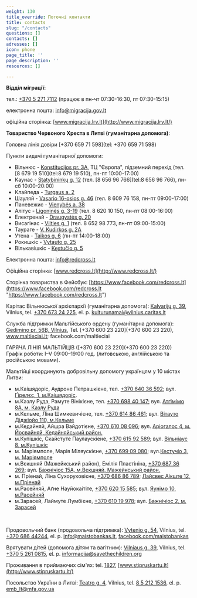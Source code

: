 ```yaml
---
weight: 130
title_override: Поточні контакти
title: contacts
slug: "/contacts"
questions: []
contacts: []
adresses: []
icon: phone
page_title: ''
page_description: ''
resources: []

---
```

**Відділ міграції:**

тел.: [+370 5 271 7112](tel:+37052717112) (працює в пн-чт 07:30-16:30, пт 07:30-15:15)

eлектронна пошта: [info@migracija.gov.lt](mailto:info@migracija.gov.lt)

офіційна сторінка: [www.migracija.lrv.lt](http://www.migracija.lrv.lt/)

**Товариство Червоного Хреста в Литві (гуманітарна допомога)**: 

Головна лінія довіри [+370 659 71 598](tel: +370 659 71 598)

Пункти видачі гуманітарної допомоги:

* Вільнюс - [Konstitucijos pr. 3A](https://www.google.com/maps/place/Konstitucijos+pr.+3A,+09307+Vilnius/@54.6953741,25.2746382,17z/data=!3m1!4b1!4m5!3m4!1s0x46dd9403f8a439f9:0xc450b70de9b3d02a!8m2!3d54.6953741!4d25.2768269), ТЦ "Європа", підземний перехід (тел. [8 679 19 510](tel:8 679 19 510), пн-пт 10:00-17:00)
* Каунас - [Statybininkų g. 12](https://www.google.com/maps/place/Lietuvos+Raudonojo+Kry%C5%BEiaus,+Kauno+Centras/@54.918769,23.9449233,17z/data=!3m1!4b1!4m5!3m4!1s0x46e7220ea88253eb:0x37fa2b8111ef5075!8m2!3d54.9187938!4d23.9470784) (тел. [8 656 96 766](tel:8 656 96 766), пн-сб 10:00-20:00)
* Клайпеда - [Turgaus a. 2](https://www.google.com/maps/place/Turgaus+a.+2,+91246+Klaip%C4%97da/@55.706805,21.135901,17z/data=!3m1!4b1!4m5!3m4!1s0x46e4dbf6cab0fdd5:0xd29116d2dae00cf9!8m2!3d55.706805!4d21.1380897)
* Шауляй - [Vasario 16-osios g. 46](https://www.google.com/maps/place/Lietuvos+raudonojo+kryziaus+draugija,+Siauliu+skyrius/@55.9307388,23.314769,17z/data=!4m13!1m7!3m6!1s0x46e5e31d80eb4f1f:0x1181e6bb4e4741f5!2sVasario+16-osios+g.+46,+76291+%C5%A0iauliai!3b1!8m2!3d55.9307388!4d23.3169577!3m4!1s0x46e5e2fcd08328e7:0x4cacc1f71e9abce3!8m2!3d55.9307635!4d23.3168296) (тел. 8 609 76 158, пн-пт 09:00-17:00)
* Паневежис - [Vienybės a. 38](https://www.google.com/maps/place/Vienyb%C4%97s+a.+38,+35128+Panev%C4%97%C5%BEys/@55.7431864,24.3612587,17z/data=!3m1!4b1!4m5!3m4!1s0x46e6320143ecb19b:0x446f84a6188edde7!8m2!3d55.7431834!4d24.3638336)
* Алітус - [Ligoninės g. 3-19](https://www.google.com/maps/place/Lietuvos+raudonojo+kryziaus+draugija,+Alytaus+skyrius/@54.397646,24.0417914,17z/data=!4m13!1m7!3m6!1s0x46e0b150100e0b73:0x7066b71d8d3fb72f!2sLigonin%C4%97s+g.+3,+62114+Alytus!3b1!8m2!3d54.397646!4d24.0439801!3m4!1s0x46e0b15011ec9cf9:0xe05ecf729f1b118d!8m2!3d54.3976909!4d24.0439876?hl=ru) (тел. 8 620 10 150, пн-пт 08:00-16:00)
* Електренай - [Draugystės g. 20](https://www.google.com/maps/place/Draugyst%C4%97s+g.+20,+26115+Elektr%C4%97nai/@54.7835635,24.6643394,17z/data=!3m1!4b1!4m5!3m4!1s0x46e7671ed75c4f4d:0x8e1497f1a75834a4!8m2!3d54.7835635!4d24.6665281)
* Висагінас - [Vilties g. 1](https://www.google.com/maps/place/Lietuvos+Raudonojo+Kry%C5%BEiaus+Draugija+Visagino+skyrius/@55.6009856,26.4225314,17z/data=!4m13!1m7!3m6!1s0x46c2c997dd734355:0xb69bd7846a8d4b2c!2sVilties+g.+1,+31118+Visaginas!3b1!8m2!3d55.6009856!4d26.4247201!3m4!1s0x46c2c94adf6deacd:0x18965c778dc8bba2!8m2!3d55.6006813!4d26.4247668) (тел. 8 652 98 773, пн-пт 09:00-15:00)
* Таураге - [V. Kudirkos g. 2A](https://www.google.com/maps/place/V.+Kudirkos+g.+2A,+72214+Taurag%C4%97/@55.2538599,22.2818593,17z/data=!3m1!4b1!4m5!3m4!1s0x46e43e6cf22cea79:0x921fbf5f68c791e7!8m2!3d55.2538599!4d22.284048) 
* Утена - [Taikos g. 6](https://www.google.com/maps/place/Lietuvos+raudonojo+kryziaus+draugija,+Utenos+skyrius/@55.5094942,25.5829636,17z/data=!4m13!1m7!3m6!1s0x46e7f872f8e775a9:0x47bdcc7e3bb7843d!2sTaikos+g.+6,+28159+Utena!3b1!8m2!3d55.5094942!4d25.5851523!3m4!1s0x46dd57c2dae79e19:0x5b4492f0c2af561a!8m2!3d55.5096263!4d25.585217) (пн-пт 14:00-18:00)
* Рокишкіс - [Vytauto g. 25](https://www.google.com/maps/place/Roki%C5%A1kio+Socialin%C4%97s+Paramos+Centras/@55.9681866,25.5829548,17z/data=!4m13!1m7!3m6!1s0x46e816af29c82b19:0x2f1138fc795a9054!2sVytauto+g.+25,+42113+Roki%C5%A1kis!3b1!8m2!3d55.9681866!4d25.5851435!3m4!1s0x46e816af290a2303:0x265472744e604eff!8m2!3d55.9683034!4d25.5852609) 
* Вількавішкіс - [Kęstučio g. 5](https://www.google.com/maps/place/K%C4%99stu%C4%8Dio+g.+5,+70190+Vilkavi%C5%A1kis/@54.6509477,23.0328424,17z/data=!3m1!4b1!4m5!3m4!1s0x46e1338fffe1473f:0x642e728105a5f4c5!8m2!3d54.6509477!4d23.0350311)

Електронна пошта: [info@redcross.lt](mailto:info@redcross.lt) 

Офіційна сторінка: [www.redcross.lt](http://www.redcross.lt/)

Сторінка товариства в Фейсбук: [https://www.facebook.com/redcross.lt](https://www.facebook.com/redcross.lt "https://www.facebook.com/redcross.lt")

Карітас Вільнюської архієпархії (гуманітарна допомога): [Kalvarijų g. 39](https://www.google.com/url?q=https://www.google.com/maps/place/Kalvarij%25C5%25B3%2Bg.%2B39,%2BVilnius%2B09313/@54.6968049,25.2798479,17z/data%3D!3m1!4b1!4m5!3m4!1s0x46dd9403a623c795:0x3fc23c8393bae375!8m2!3d54.6968049!4d25.2820366&sa=D&source=docs&ust=1647605173611724&usg=AOvVaw1qdSCoUaaW8oNqIWTE967E), Vilnius, tel. [+370 673 24 225](tel:+37067324225), el. p. [kulturunamai@vilnius.caritas.lt](mailto:kulturunamai@vilnius.caritas.lt)

Служба підтримки Мальтійського ордену (гуманітарна допомога): [Gedimino pr. 56B, Vilnius](https://www.google.com/maps/place/Gedimino+pr.+56B,+Vilnius+01110/@54.6888431,25.2619019,17z/data=!3m1!4b1!4m5!3m4!1s0x46dd9409a6eeb601:0x70f519e6b9b56daf!8m2!3d54.6888431!4d25.2640906), Tel. [+370 600 23 220](+370 600 23 220), www.maltieciai.lt; facebook.com/maltieciai

ГАРЯЧА ЛІНІЯ МАЛЬТІЙЦІВ ([+370 600 23 220](+370 600 23 220))  
Графік роботи: I–V 09:00–19:00 год. (литовською, англійською та російською мовами).

Мальтійці координують добровільну допомогу українцям у 10 містах Литви:

* м.Каішядоріс, Аудроне Петрашкієне, тел. [+370 640 36 592](tel:864036592); вул. [Ґірелєс, 1, м.Каішядоріс](https://www.google.com/maps/place/Girel%C4%97s+g.+1,+Kai%C5%A1iadorys+56133,+Lithuania/@54.8641332,24.4476954,17z/data=!3m1!4b1!4m5!3m4!1s0x46e76be8ae269d65:0x2dcc511c9df8e6e9!8m2!3d54.8641332!4d24.4498841).
* м.Казлу Руда, Рамуте Вінікієне, тел. [+370 698 40 147;](tel:+37069840147;) вул. [Атґімімо 8А, м. Казлу Руда](https://www.google.com/maps/place/Atgimimo+g.+8,+Kazl%C5%B3+R%C5%ABda+69443,+Lithuania/@54.751947,23.4951314,17z/data=!3m1!4b1!4m5!3m4!1s0x46e6d65578c1ce3d:0xebbf037bddb01c7e!8m2!3d54.751947!4d23.4973201)
* м.Кельме, Ліна Шимкевичієне, тел. [+370 614 86 461](tel:+37061486461); вул. [Вітауто Діджіойо 110, м.Кельме](https://www.google.com/maps/place/Vytauto+Did%C5%BEiojo+g.+110,+Kelm%C4%97+86140,+Lithuania/@55.6329539,22.9408852,17z/data=!3m1!4b1!4m5!3m4!1s0x46e5d0c621ce98cd:0xf5e5f024e6c17c14!8m2!3d55.6329539!4d22.9430739)
* м.Кедайняй, Айшра Вайдотієне, [+370 610 08 096](tel:+37061008096); вул. [Аріогалос 4, м. Йосвайняй, Кедайняйський район.](https://www.google.com/maps/place/Ariogalos+g.+4/@55.2461882,23.8311812,17z/data=!4m9!1m2!2m1!1sAriogalos+g.4,+Josvaini%C5%B3+mstl.,+K%C4%97daini%C5%B3+raj.!3m5!1s0x46e6f930152b6a9d:0x3fb0793771d3636d!8m2!3d55.2458503!4d23.8343577!15sCjBBcmlvZ2Fsb3MgZy40LCBKb3N2YWluacWzIG1zdGwuLCBLxJdkYWluacWzIHJhai6SARJhcGFydG1lbnRfYnVpbGRpbmc)
* м.Купішкіс, Скайстуте Паулаускіене, [+370 615 92 589](tel:+37061592589); вул. [Вільніаус 8, м.Купішкіс](https://www.google.com/maps/place/Vilniaus+g.+8,+Kupi%C5%A1kis+40115,+Lithuania/@55.8397969,24.9777048,17z/data=!3m1!4b1!4m5!3m4!1s0x46e8779709ddab1d:0xb64a41bfbc171d59!8m2!3d55.8397969!4d24.9798935)
* м. Маріямполе, Марія Міляускієне, [+370 699 09 080](tel:+37069909080); вул.[Кестучіо 3, м. Маріямполе](https://www.google.com/maps/place/K%C4%99stu%C4%8Dio+g.+3,+Marijampol%C4%97+68308,+Lithuania/@54.5561113,23.3484565,17z/data=!3m1!4b1!4m9!1m2!2m1!1zS8SZc3R1xI1pbyAzLCBNYXJpamFtcG9sxJc!3m5!1s0x46e12a210846f105:0xe66c9444f6df5db7!8m2!3d54.5561113!4d23.3506452!15sChpLxJlzdHXEjWlvIDMsIE1hcmlqYW1wb2zEl5IBEWNvbXBvdW5kX2J1aWxkaW5n)
* м.Вєкшняй (Мажейкський район), Емілія Пластініна, [+370 687 36 269](tel:+37068736269); вул. [Бажнічіос 15А, м.Вєкшняй, Мажейкський район.](https://www.google.com/maps/place/Ba%C5%BEny%C4%8Dios+g.+15,+Viek%C5%A1niai+89491,+Lithuania/@56.2338858,22.5118775,17z/data=!3m1!4b1!4m5!3m4!1s0x46e5814113bf066d:0xbd5234c7e5ca175!8m2!3d56.2338858!4d22.5140662)
* м. Пріенай, Ліна Сухоруковієне, [+370 686 86 789](tel:+37068686789); [Лайсвес Аікште 12, м.Пріенай](https://www.google.com/maps/place/Laisv%C4%97s+a.+12,+Prienai+59127,+Lithuania/@54.6357646,23.9449871,17z/data=!3m1!4b1!4m5!3m4!1s0x46e736b6795f05f5:0xdd3e5ecda6b6306d!8m2!3d54.6357646!4d23.9471758)
* м.Расейняй, Аґне Науйокаітіте, [+370 620 15 585](tel:+37062015585); вул. [Яунімо 10, м.Расейняй](https://www.google.com/maps/place/Jaunimo+g.+10,+Raseiniai+60150,+Lithuania/@55.3827149,23.1138926,17z/data=!3m1!4b1!4m5!3m4!1s0x46e686fafa558695:0xc6dcb33260c02396!8m2!3d55.3827149!4d23.1160813)
* м.Зарасей, Лаймуте Лумбієне, [+370 610 19 978](tel:+37061019978); вул. [Бажнічіос 2, м. Зарасей](https://www.google.com/maps/place/Ba%C5%BEny%C4%8Dios+g.+2,+Zarasai+32131,+Lithuania/@55.7305618,26.2444737,17z/data=!3m1!4b1!4m5!3m4!1s0x46c2ba89bfb50901:0x6d28535ab5635cb7!8m2!3d55.7305618!4d26.2466624)

‍

Продовольчий банк (продовольча підтримка): [Vytenio g. 54](https://www.google.com/url?q=https://www.google.com/maps/place/Vytenio%2Bg.%2B54,%2BVilnius%2B03202/@54.6699177,25.264896,17z/data%3D!3m1!4b1!4m5!3m4!1s0x46dd946f0cf55377:0xd60ec13258a4e65a!8m2!3d54.6699177!4d25.2670847&sa=D&source=docs&ust=1647605203541636&usg=AOvVaw304U823IcEVekIpDf_DAX1), Vilnius, tel. [+370 686 44244](tel:+37068644244), el. p. info@maistobankas.lt, [facebook.com/maistobankas](http://facebook.com/maistobankas)

Врятувати дітей (допомога дітям та вагітним): [Vilniaus g. 39](https://www.google.com/maps/place/Vilniaus+g.+39,+Vilnius+01119/data=!4m2!3m1!1s0x46dd9413c623b5e1:0xfd09c302e27ed0f9?sa=X&ved=2ahUKEwjWscKTy8_2AhXpkIsKHcfLDPUQ8gF6BAgdEAE), Vilnius, tel. [+370 5 261 0815](tel:+37052610815), el. p. [informacija@savethechildren.org](mailto:informacija@savethechildren.org)

Проживання в приймаючих сім'ях: tel. [1827](tel:1827), [www.stipruskartu.lt](http://www.stipruskartu.lt/)

Посольство України в Литві: [Teatro g. 4](https://www.google.com/url?q=https://www.google.com/maps/place/Teatro%2Bg.%2B4,%2BVilnius%2B03107/@54.6813198,25.2714532,17z/data%3D!3m1!4b1!4m5!3m4!1s0x46dd94128ee80c7d:0x719bc25d92788d9a!8m2!3d54.6813198!4d25.2736419&sa=D&source=docs&ust=1647605238983823&usg=AOvVaw2u6MN32HosibMaa2fuey7V), Vilnius, tel. [8 5 212 1536](tel:852121536), el. p. [emb_lt@mfa.gov.ua](mailto:emb_lt@mfa.gov.ua)